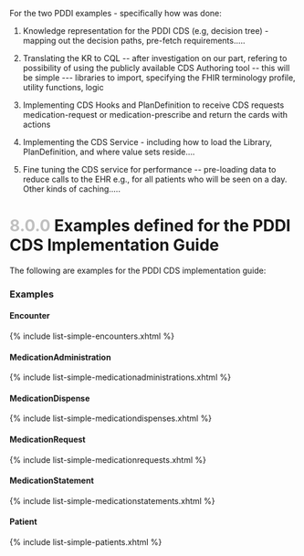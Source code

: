 For the two PDDI examples - specifically how was done:

1. Knowledge representation for the PDDI CDS (e.g, decision tree) - mapping out the decision paths, pre-fetch requirements.....  

2. Translating the KR to CQL  -- after investigation on our part, refering to possibility of using the publicly available CDS Authoring tool -- this will be simple --- libraries to import, specifying the FHIR terminology profile, utility functions, logic 

3. Implementing CDS Hooks and PlanDefinition to receive CDS requests medication-request or medication-prescribe and return the cards with actions
 
4. Implementing the CDS Service - including how to load the Library, PlanDefinition, and where value sets reside....

5. Fine tuning the CDS service for performance -- pre-loading data to reduce calls to the EHR e.g., for all patients who will be seen on a day. Other kinds of caching.....


# <span style="color:silver"> 8.0.0 </span> Examples defined for the PDDI CDS Implementation Guide


The following are examples for the PDDI CDS implementation guide:

### Examples

#### Encounter

{% include list-simple-encounters.xhtml %} 

#### MedicationAdministration

{% include list-simple-medicationadministrations.xhtml %} 

#### MedicationDispense

{% include list-simple-medicationdispenses.xhtml %} 

#### MedicationRequest

{% include list-simple-medicationrequests.xhtml %} 

#### MedicationStatement

{% include list-simple-medicationstatements.xhtml %} 

#### Patient

{% include list-simple-patients.xhtml %} 

<p/><p/>
